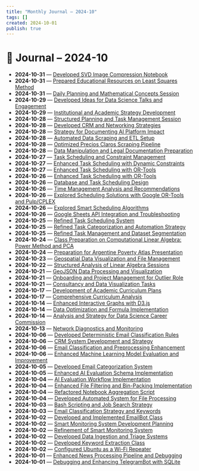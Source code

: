 ```yaml
---
title: "Monthly Journal – 2024-10"
tags: []
created: 2024-10-01
publish: true
---
```


# 📅 Journal – 2024-10

- **2024-10-31** — [Developed SVD Image Compression Notebook](../Teaching/2024-10-31_Developed_SVD_Image_Compression_Notebook.md)
- **2024-10-31** — [Prepared Educational Resources on Least Squares Method](../Teaching/2024-10-31_Prepared_Educational_Resources_on_Least_Squares_Me.md)
- **2024-10-31** — [Daily Planning and Mathematical Concepts Session](../Teaching/2024-10-31_Daily_Planning_and_Mathematical_Concepts_Session.md)
- **2024-10-29** — [Developed Ideas for Data Science Talks and Engagement](../Teaching/2024-10-29_Developed_Ideas_for_Data_Science_Talks_and_Engagem.md)
- **2024-10-29** — [Institutional and Academic Strategy Development](../Teaching/2024-10-29_Institutional_and_Academic_Strategy_Development.md)
- **2024-10-28** — [Structured Planning and Task Management Session](../Business/2024-10-28_Structured_Planning_and_Task_Management_Session.md)
- **2024-10-28** — [Developed CRM and Networking Strategies](../CRM/2024-10-28_Developed_CRM_and_Networking_Strategies.md)
- **2024-10-28** — [Strategy for Documenting AI Platform Impact](../Teaching/2024-10-28_Strategy_for_Documenting_AI_Platform_Impact.md)
- **2024-10-28** — [Automated Data Scraping and ETL Setup](../Dev/2024-10-28_Automated_Data_Scraping_and_ETL_Setup.md)
- **2024-10-28** — [Optimized Precios Claros Scraping Pipeline](../Dev/2024-10-28_Optimized_Precios_Claros_Scraping_Pipeline.md)
- **2024-10-28** — [Data Manipulation and Legal Documentation Preparation](../Business/2024-10-28_Data_Manipulation_and_Legal_Documentation_Preparat.md)
- **2024-10-27** — [Task Scheduling and Constraint Management](../Automation/2024-10-27_Task_Scheduling_and_Constraint_Management.md)
- **2024-10-27** — [Enhanced Task Scheduling with Dynamic Constraints](../Dev/2024-10-27_Enhanced_Task_Scheduling_with_Dynamic_Constraints.md)
- **2024-10-27** — [Enhanced Task Scheduling with OR-Tools](../Dev/2024-10-27_Enhanced_Task_Scheduling_with_OR-Tools.md)
- **2024-10-26** — [Enhanced Task Scheduling with OR-Tools](../Dev/2024-10-26_Enhanced_Task_Scheduling_with_OR-Tools.md)
- **2024-10-26** — [Database and Task Scheduling Design](../Dev/2024-10-26_Database_and_Task_Scheduling_Design.md)
- **2024-10-26** — [Time Management Analysis and Recommendations](../Business/2024-10-26_Time_Management_Analysis_and_Recommendations.md)
- **2024-10-26** — [Explored Scheduling Solutions with Google OR-Tools and Pulp/CPLEX](../Dev/2024-10-26_Explored_Scheduling_Solutions_with_Google_OR-Tools.md)
- **2024-10-26** — [Explored Smart Scheduling Algorithms](../Business/2024-10-26_Explored_Smart_Scheduling_Algorithms.md)
- **2024-10-26** — [Google Sheets API Integration and Troubleshooting](../Dev/2024-10-26_Google_Sheets_API_Integration_and_Troubleshooting.md)
- **2024-10-25** — [Refined Task Scheduling System](../Business/2024-10-25_Refined_Task_Scheduling_System.md)
- **2024-10-25** — [Refined Task Categorization and Automation Strategy](../Business/2024-10-25_Refined_Task_Categorization_and_Automation_Strateg.md)
- **2024-10-25** — [Refined Task Management and Dataset Segmentation](../Business/2024-10-25_Refined_Task_Management_and_Dataset_Segmentation.md)
- **2024-10-24** — [Class Preparation on Computational Linear Algebra: Power Method and PCA](../Teaching/2024-10-24_Class_Preparation_on_Computational_Linear_Algebra_.md)
- **2024-10-24** — [Preparation for Argentine Poverty Atlas Presentation](../Business/2024-10-24_Preparation_for_Argentine_Poverty_Atlas_Presentati.md)
- **2024-10-23** — [Geospatial Data Visualization and File Management](../Dev/2024-10-23_Geospatial_Data_Visualization_and_File_Management.md)
- **2024-10-22** — [Structured Analysis of Linear Algebra Sessions](../Teaching/2024-10-22_Structured_Analysis_of_Linear_Algebra_Sessions.md)
- **2024-10-21** — [GeoJSON Data Processing and Visualization](../Dev/2024-10-21_GeoJSON_Data_Processing_and_Visualization.md)
- **2024-10-21** — [Onboarding and Project Management for Outlier Role](../Business/2024-10-21_Onboarding_and_Project_Management_for_Outlier_Role.md)
- **2024-10-21** — [Consultancy and Data Visualization Tasks](../Business/2024-10-21_Consultancy_and_Data_Visualization_Tasks.md)
- **2024-10-17** — [Development of Academic Curriculum Plans](../Teaching/2024-10-17_Development_of_Academic_Curriculum_Plans.md)
- **2024-10-17** — [Comprehensive Curriculum Analysis](../Teaching/2024-10-17_Comprehensive_Curriculum_Analysis.md)
- **2024-10-14** — [Enhanced Interactive Graphs with D3.js](../Dev/2024-10-14_Enhanced_Interactive_Graphs_with_D3.js.md)
- **2024-10-14** — [Data Optimization and Formula Implementation](../Dev/2024-10-14_Data_Optimization_and_Formula_Implementation.md)
- **2024-10-14** — [Analysis and Strategy for Data Science Career Commission](../Teaching/2024-10-14_Analysis_and_Strategy_for_Data_Science_Career_Comm.md)
- **2024-10-13** — [Network Diagnostics and Monitoring](../Dev/2024-10-13_Network_Diagnostics_and_Monitoring.md)
- **2024-10-06** — [Developed Deterministic Email Classification Rules](../Dev/2024-10-06_Developed_Deterministic_Email_Classification_Rules.md)
- **2024-10-06** — [CRM System Development and Strategy](../CRM/2024-10-06_CRM_System_Development_and_Strategy.md)
- **2024-10-06** — [Email Classification and Preprocessing Enhancement](../Dev/2024-10-06_Email_Classification_and_Preprocessing_Enhancement.md)
- **2024-10-06** — [Enhanced Machine Learning Model Evaluation and Improvement](../Dev/2024-10-06_Enhanced_Machine_Learning_Model_Evaluation_and_Imp.md)
- **2024-10-05** — [Developed Email Categorization System](../Dev/2024-10-05_Developed_Email_Categorization_System.md)
- **2024-10-05** — [Enhanced AI Evaluation Schema Implementation](../Dev/2024-10-05_Enhanced_AI_Evaluation_Schema_Implementation.md)
- **2024-10-04** — [AI Evaluation Workflow Implementation](../Dev/2024-10-04_AI_Evaluation_Workflow_Implementation.md)
- **2024-10-04** — [Enhanced File Filtering and Bin-Packing Implementation](../Dev/2024-10-04_Enhanced_File_Filtering_and_Bin-Packing_Implementa.md)
- **2024-10-04** — [Refactored Notebook Aggregation Script](../Dev/2024-10-04_Refactored_Notebook_Aggregation_Script.md)
- **2024-10-04** — [Developed Automated System for File Processing](../Dev/2024-10-04_Developed_Automated_System_for_File_Processing.md)
- **2024-10-03** — [Bash Scripting and Job Search Strategy](../Dev/2024-10-03_Bash_Scripting_and_Job_Search_Strategy.md)
- **2024-10-03** — [Email Classification Strategy and Keywords](../Dev/2024-10-03_Email_Classification_Strategy_and_Keywords.md)
- **2024-10-02** — [Developed and Implemented EmailBot Class](../Dev/2024-10-02_Developed_and_Implemented_EmailBot_Class.md)
- **2024-10-02** — [Smart Monitoring System Development Planning](../Dev/2024-10-02_Smart_Monitoring_System_Development_Planning.md)
- **2024-10-02** — [Refinement of Smart Monitoring System](../Dev/2024-10-02_Refinement_of_Smart_Monitoring_System.md)
- **2024-10-02** — [Developed Data Ingestion and Triage Systems](../Dev/2024-10-02_Developed_Data_Ingestion_and_Triage_Systems.md)
- **2024-10-02** — [Developed Keyword Extraction Class](../Dev/2024-10-02_Developed_Keyword_Extraction_Class.md)
- **2024-10-02** — [Configured Ubuntu as a Wi-Fi Repeater](../Dev/2024-10-02_Configured_Ubuntu_as_a_Wi-Fi_Repeater.md)
- **2024-10-01** — [Enhanced News Processing Pipeline and Debugging](../Dev/2024-10-01_Enhanced_News_Processing_Pipeline_and_Debugging.md)
- **2024-10-01** — [Debugging and Enhancing TelegramBot with SQLite](../Dev/2024-10-01_Debugging_and_Enhancing_TelegramBot_with_SQLite.md)